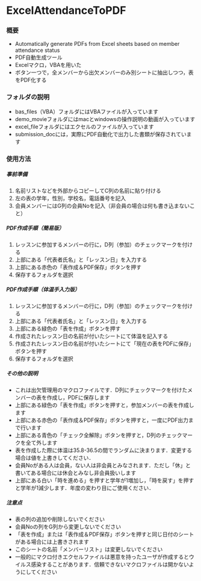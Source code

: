 # ExcelAttendanceToPDF
### 概要
* Automatically generate PDFs from Excel sheets based on member attendance status
* PDF自動生成ツール
* Excelマクロ，VBAを用いた
* ボタン一つで，全メンバーから出欠メンバーのみ別シートに抽出しつつ，表をPDF化する

### フォルダの説明
* bas_files（VBA）フォルダにはVBAファイルが入っています
* demo_movieフォルダにはmacとwindowsの操作説明の動画が入っています
* excel_fileフォルダにはエクセルのファイルが入っています
* submission_docには，実際にPDF自動化で出力した書類が保存されています

### 使用方法
##### 事前準備
1. 名前リストなどを外部からコピーしてC列の名前に貼り付ける
2. 左の表の学年，性別，学校名，電話番号を記入
3. 会員メンバーにはG列の会員Noを記入（非会員の場合は何も書き込まないこと）

##### PDF作成手順（簡易版）
1. レッスンに参加するメンバーの行に，D列（参加）のチェックマークを付ける
2. 上部にある「代表者氏名」と「レッスン日」を入力する
3. 上部にある赤色の「表作成＆PDF保存」ボタンを押す
4. 保存するフォルダを選択
   
##### PDF作成手順（体温手入力版）
1. レッスンに参加するメンバーの行に，D列（参加）のチェックマークを付ける
2. 上部にある「代表者氏名」と「レッスン日」を入力する
3. 上部にある緑色の「表を作成」ボタンを押す
4. 作成されたレッスン日の名前が付いたシートにて体温を記入する
5. 作成されたレッスン日の名前が付いたシートにて「現在の表をPDFに保存」ボタンを押す
6. 保存するフォルダを選択

##### その他の説明
* これは出欠管理用のマクロファイルです．D列にチェックマークを付けたメンバーの表を作成し，PDFに保存します
* 上部にある緑色の「表を作成」ボタンを押すと，参加メンバーの表を作成します
* 上部にある赤色の「表作成＆PDF保存」ボタンを押すと，一度にPDF出力まで行います
* 上部にある青色の「チェック全解除」ボタンを押すと，D列のチェックマークを全て外します
* 表を作成した際に体温は35.8-36.5の間でランダムに決まります．変更する場合は値を上書きしてください．
* 会員Noがある人は会員，ない人は非会員とみなされます．ただし「休」と書いてある場合には休会とみなし非会員扱いします
* 上部にある白い「時を進める」を押すと学年が1増加し，「時を戻す」を押すと学年が1減少します．年度の変わり目にご使用ください．

##### 注意点
* 表の列の追加や削除しないでください
* 会員Noの列をG列から変更しないでください
* 「表を作成」または「表作成＆PDF保存」ボタンを押すと同じ日付のシートがある場合には上書きされます
* このシートの名前「メンバーリスト」は変更しないでください
* 一般的にマクロ付きエクセルファイルは悪意を持ったユーザが作成するとウイルス感染することがあります．信頼できないマクロファイルは開かないようにしてください